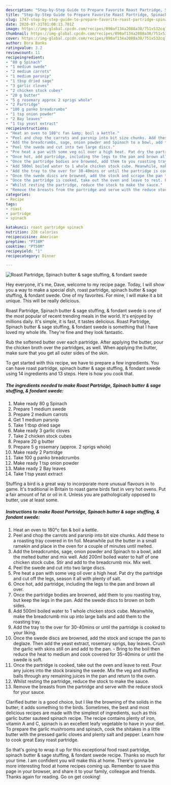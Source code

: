 ```yaml
---
description: "Step-by-Step Guide to Prepare Favorite Roast Partridge, Spinach butter &amp;amp; sage stuffing, &amp;amp; fondant swede"
title: "Step-by-Step Guide to Prepare Favorite Roast Partridge, Spinach butter &amp;amp; sage stuffing, &amp;amp; fondant swede"
slug: 1747-step-by-step-guide-to-prepare-favorite-roast-partridge-spinach-butter-and-amp-sage-stuffing-and-amp-fondant-swede
date: 2020-07-31T01:00:13.701Z
image: https://img-global.cpcdn.com/recipes/090af134a2088a38/751x532cq70/roast-partridge-spinach-butter-sage-stuffing-fondant-swede-recipe-main-photo.jpg
thumbnail: https://img-global.cpcdn.com/recipes/090af134a2088a38/751x532cq70/roast-partridge-spinach-butter-sage-stuffing-fondant-swede-recipe-main-photo.jpg
cover: https://img-global.cpcdn.com/recipes/090af134a2088a38/751x532cq70/roast-partridge-spinach-butter-sage-stuffing-fondant-swede-recipe-main-photo.jpg
author: Dora Banks
ratingvalue: 3.2
reviewcount: 11
recipeingredient:
- "80 g Spinach"
- "1 medium swede"
- "2 medium carrots"
- "1 medium parsnip"
- "1 tbsp dried sage"
- "3 garlic cloves"
- "2 chicken stock cubes"
- "20 g butter"
- "5 g rosemary approx 2 sprigs whole"
- "2 Partridge"
- "100 g panko breadcrumbs"
- "1 tsp onion powder"
- "2 Bay leaves"
- "1 tsp yeast extract"
recipeinstructions:
- "Heat an oven to 180°c fan &amp; boil a kettle."
- "Peel and chop the carrots and parsnip into bit size chunks. Add these to a roasting tray covered in tin foil. Meanwhile put the butter in a small ramekin and place in the oven for a couple of minutes until melted."
- "Add the breadcrumbs, sage, onion powder and Spinach to a bowl, add the melted butter and mix well. Add 200ml boiled water to half of one chicken stock cube. Stir and add to the breadcrumb mix. Mix well."
- "Peel the swede and cut into two large discs."
- "Pre heat a pan with some veg oil over a high heat. Pat dry the partridge and cut off the legs, season it all with plenty of salt."
- "Once hot, add partridge, including the legs to the pan and brown all over."
- "Once the partridge bodies are browned, add them to you roasting tray, but keep the legs in the pan. Add the swede discs to brown on both sides."
- "Add 500ml boiled water to 1 whole chicken stock cube. Meanwhile, make the breadcrumb mix up into large balls and add them to the roasting tray."
- "Add the tray to the over for 30-40mins or until the partridge is cooked to your liking."
- "Once the swede discs are browned, add the stock and scrape the pan to deglaze. Then add the yeast extract, rosemary sprigs, bay leaves. Crush the garlic with skins still on and add to the pan. Bring to the boil then reduce the heat to medium and cook covered for 35-40mins or until the swede is soft."
- "Once the partridge is cooked, take out the oven and leave to rest. Pour any juices into the stock braising the swede. Mix the veg and stuffing balls through any remaining juices in the pan and return to the oven."
- "Whilst resting the partridge, reduce the stock to make the sauce."
- "Remove the breasts from the partridge and serve with the reduce stock for your sauce."
categories:
- Recipe
tags:
- roast
- partridge
- spinach

katakunci: roast partridge spinach 
nutrition: 228 calories
recipecuisine: American
preptime: "PT38M"
cooktime: "PT50M"
recipeyield: "1"
recipecategory: Dinner

---
```



![Roast Partridge, Spinach butter &amp; sage stuffing, &amp; fondant swede](https://img-global.cpcdn.com/recipes/090af134a2088a38/751x532cq70/roast-partridge-spinach-butter-sage-stuffing-fondant-swede-recipe-main-photo.jpg)

Hey everyone, it's me, Dave, welcome to my recipe page. Today, I will show you a way to make a special dish, roast partridge, spinach butter &amp; sage stuffing, &amp; fondant swede. One of my favorites. For mine, I will make it a bit unique. This will be really delicious.

Roast Partridge, Spinach butter &amp; sage stuffing, &amp; fondant swede is one of the most popular of recent trending meals in the world. It's enjoyed by millions daily. It's simple, it is fast, it tastes delicious. Roast Partridge, Spinach butter &amp; sage stuffing, &amp; fondant swede is something that I have loved my whole life. They're fine and they look fantastic.

Rub the softened butter over each partridge. After applying the butter, pour the chicken broth over the partridges, as well. When applying the butter, make sure that you get all outer sides of the skin.


To get started with this recipe, we have to prepare a few ingredients. You can have roast partridge, spinach butter &amp; sage stuffing, &amp; fondant swede using 14 ingredients and 13 steps. Here is how you cook that.

<!--inarticleads1-->

##### The ingredients needed to make Roast Partridge, Spinach butter &amp; sage stuffing, &amp; fondant swede:

1. Make ready 80 g Spinach
1. Prepare 1 medium swede
1. Prepare 2 medium carrots
1. Get 1 medium parsnip
1. Take 1 tbsp dried sage
1. Make ready 3 garlic cloves
1. Take 2 chicken stock cubes
1. Prepare 20 g butter
1. Prepare 5 g rosemary (approx. 2 sprigs whole)
1. Make ready 2 Partridge
1. Take 100 g panko breadcrumbs
1. Make ready 1 tsp onion powder
1. Make ready 2 Bay leaves
1. Take 1 tsp yeast extract


Stuffing a bird is a great way to incorporate more unusual flavours in to game. It&#39;s traditional in Britain to roast game birds fast in very hot ovens. Put a fair amount of fat or oil in it. Unless you are pathologically opposed to butter, use at least some. 

<!--inarticleads2-->

##### Instructions to make Roast Partridge, Spinach butter &amp; sage stuffing, &amp; fondant swede:

1. Heat an oven to 180°c fan &amp; boil a kettle.
1. Peel and chop the carrots and parsnip into bit size chunks. Add these to a roasting tray covered in tin foil. Meanwhile put the butter in a small ramekin and place in the oven for a couple of minutes until melted.
1. Add the breadcrumbs, sage, onion powder and Spinach to a bowl, add the melted butter and mix well. Add 200ml boiled water to half of one chicken stock cube. Stir and add to the breadcrumb mix. Mix well.
1. Peel the swede and cut into two large discs.
1. Pre heat a pan with some veg oil over a high heat. Pat dry the partridge and cut off the legs, season it all with plenty of salt.
1. Once hot, add partridge, including the legs to the pan and brown all over.
1. Once the partridge bodies are browned, add them to you roasting tray, but keep the legs in the pan. Add the swede discs to brown on both sides.
1. Add 500ml boiled water to 1 whole chicken stock cube. Meanwhile, make the breadcrumb mix up into large balls and add them to the roasting tray.
1. Add the tray to the over for 30-40mins or until the partridge is cooked to your liking.
1. Once the swede discs are browned, add the stock and scrape the pan to deglaze. Then add the yeast extract, rosemary sprigs, bay leaves. Crush the garlic with skins still on and add to the pan. - Bring to the boil then reduce the heat to medium and cook covered for 35-40mins or until the swede is soft.
1. Once the partridge is cooked, take out the oven and leave to rest. Pour any juices into the stock braising the swede. Mix the veg and stuffing balls through any remaining juices in the pan and return to the oven.
1. Whilst resting the partridge, reduce the stock to make the sauce.
1. Remove the breasts from the partridge and serve with the reduce stock for your sauce.


Clarified butter is a good choice, but I like the browning of the solids in the butter; it adds something to the birds. Sometimes, the best and most delicious recipes are made with the simplest of ingredients, such as this garlic butter sauteed spinach recipe. The recipe contains plenty of iron, vitamin A and C, spinach is an excellent leafy vegetable to have in your diet. To prepare the garlic mushrooms and spinach, cook the shitakes in a little butter with the pressed garlic cloves and plenty salt and pepper. Learn how to cook great Easy roast partridge. 

So that's going to wrap it up for this exceptional food roast partridge, spinach butter &amp; sage stuffing, &amp; fondant swede recipe. Thanks so much for your time. I am confident you will make this at home. There's gonna be more interesting food at home recipes coming up. Remember to save this page in your browser, and share it to your family, colleague and friends. Thanks again for reading. Go on get cooking!
